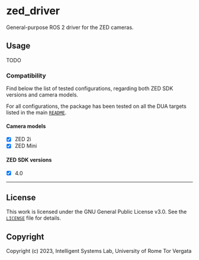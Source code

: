# zed_driver

General-purpose ROS 2 driver for the ZED cameras.

## Usage

TODO

### Compatibility

Find below the list of tested configurations, regarding both ZED SDK versions and camera models.

For all configurations, the package has been tested on all the DUA targets listed in the main [`README`](../../README.md).

#### Camera models

- [x] ZED 2i
- [x] ZED Mini

#### ZED SDK versions

- [x] 4.0

---

## License

This work is licensed under the GNU General Public License v3.0. See the [`LICENSE`](LICENSE) file for details.

## Copyright

Copyright (c) 2023, Intelligent Systems Lab, University of Rome Tor Vergata
